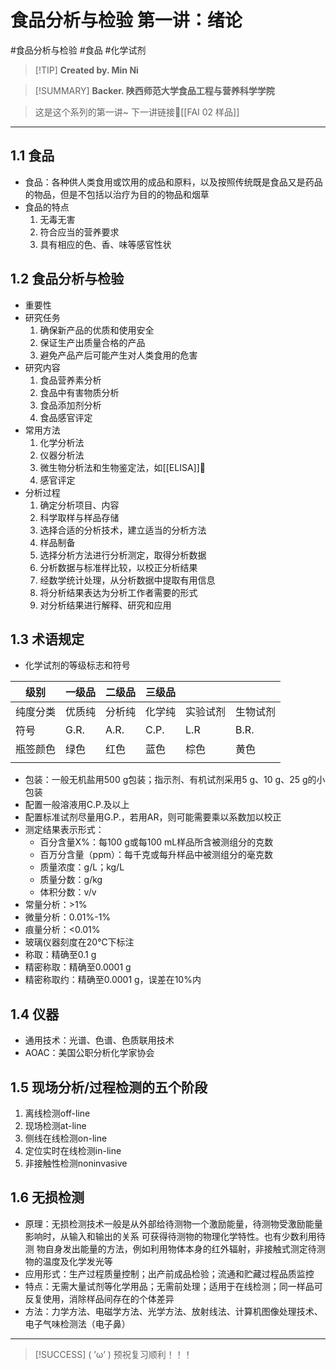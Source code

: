 # 食品分析与检验 第一讲：绪论
#食品分析与检验 #食品 #化学试剂


> [!TIP] **Created by. Min Ni**

> [!SUMMARY] **Backer. 陕西师范大学食品工程与营养科学学院**

> 这是这个系列的第一讲~
> 下一讲链接🔗[[FAI 02 样品]]

---
## 1.1 食品 
- 食品：各种供人类食用或饮用的成品和原料，以及按照传统既是食品又是药品的物品，但是不包括以治疗为目的的物品和烟草
- 食品的特点
	1. 无毒无害
	2. 符合应当的营养要求
	3. 具有相应的色、香、味等感官性状

## 1.2 食品分析与检验
- 重要性
- 研究任务
	1. 确保新产品的优质和使用安全 
	2. 保证生产出质量合格的产品
	3. 避免产品产后可能产生对人类食用的危害
- 研究内容
	1. 食品营养素分析
	2. 食品中有害物质分析
	3. 食品添加剂分析
	4. 食品感官评定
- 常用方法
	1. 化学分析法
	2. 仪器分析法
	3. 微生物分析法和生物鉴定法，如[[ELISA]]🔗
	4. 感官评定
- 分析过程
	1. 确定分析项目、内容
	2. 科学取样与样品存储
	3. 选择合适的分析技术，建立适当的分析方法
	4. 样品制备
	5. 选择分析方法进行分析测定，取得分析数据
	6. 分析数据与标准样比较，以校正分析结果
	7. 经数学统计处理，从分析数据中提取有用信息
	8. 将分析结果表达为分析工作者需要的形式
	9. 对分析结果进行解释、研究和应用
## 1.3 术语规定
- 化学试剂的等级标志和符号

| 级别   | 一级品  | 二级品  | 三级品  |      |      |
| ---- | ---- | ---- | ---- | ---- | ---- |
| 纯度分类 | 优质纯  | 分析纯  | 化学纯  | 实验试剂 | 生物试剂 |
| 符号   | G.R. | A.R. | C.P. | L.R  | B.R. |
| 瓶签颜色 | 绿色   | 红色   | 蓝色   | 棕色   | 黄色   |
|      |      |      |      |      |      |
- 包装：一般无机盐用500 g包装；指示剂、有机试剂采用5 g、10 g、25 g的小包装
- 配置一般溶液用C.P.及以上
- 配置标准试剂尽量用G.P.，若用AR，则可能需要乘以系数加以校正
- 测定结果表示形式：
	- 百分含量X%：每100 g或每100 mL样品所含被测组分的克数
	- 百万分含量（ppm）：每千克或每升样品中被测组分的毫克数
	- 质量浓度：g/L；kg/L
	- 质量分数：g/kg
	- 体积分数：v/v
- 常量分析：>1%
- 微量分析：0.01%-1%
- 痕量分析：<0.01%
- 玻璃仪器刻度在20℃下标注
- 称取：精确至0.1 g
- 精密称取：精确至0.0001 g
- 精密称取约：精确至0.0001 g，误差在10%内
## 1.4 仪器
- 通用技术：光谱、色谱、色质联用技术
- AOAC：美国公职分析化学家协会

## 1.5 现场分析/过程检测的五个阶段
1. 离线检测off-line
2. 现场检测at-line
3. 侧线在线检测on-line
4. 定位实时在线检测in-line
5. 非接触性检测noninvasive

## 1.6 无损检测
- 原理：无损检测技术一般是从外部给待测物一个激励能量，待测物受激励能量影响时，从输入和输出的关系 可获得待测物的物理化学特性。也有少数利用待测 物自身发出能量的方法，例如利用物体本身的红外辐射，非接触式测定待测物的温度及化学发光等
- 应用形式：生产过程质量控制；出产前成品检验；流通和贮藏过程品质监控
- 特点：无需大量试剂等化学用品；无需前处理；适用于在线检测；同一样品可反复使用，消除样品间存在的个体差异
- 方法：力学方法、电磁学方法、光学方法、放射线法、计算机图像处理技术、电子气味检测法（电子鼻）


---
> [!SUCCESS] ( ’ω’ ) 预祝复习顺利！！！       
